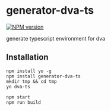 # generator-dva-ts

[![NPM version](https://img.shields.io/npm/v/generator-dva-ts.svg?style=flat)](https://www.npmjs.com/package/generator-dva-ts)


generate typescript environment for dva

## Installation

``` shell
npm install yo -g
npm install generator-dva-ts
mkdir tmp && cd tmp
yo dva-ts

npm start
npm run build
```
